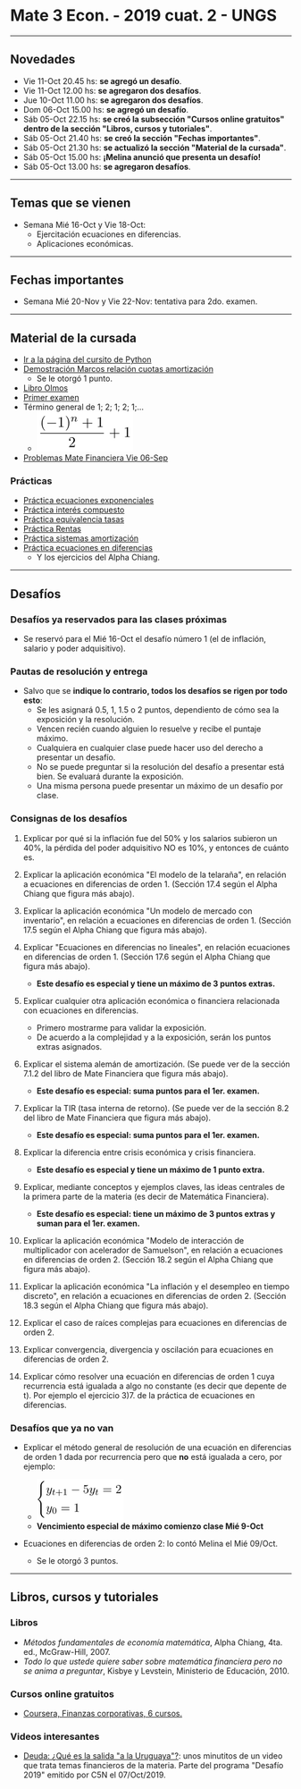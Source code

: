 # Mate 3 Econ. - 2019 cuat. 2 - UNGS

---

## Novedades
- Vie 11-Oct 20.45 hs: **se agregó un desafío**.
- Vie 11-Oct 12.00 hs: **se agregaron dos desafíos**.
- Jue 10-Oct 11.00 hs: **se agregaron dos desafíos**.
- Dom 06-Oct 15.00 hs: **se agregó un desafío**.
- Sáb 05-Oct 22.15 hs: **se creó la subsección "Cursos online gratuitos" dentro de la sección "Libros, cursos y tutoriales"**.
- Sáb 05-Oct 21.40 hs: **se creó la sección "Fechas importantes"**.
- Sáb 05-Oct 21.30 hs: **se actualizó la sección "Material de la cursada"**.
- Sáb 05-Oct 15.00 hs: **¡Melina anunció que presenta un desafío!**
- Sáb 05-Oct 13.00 hs: **se agregaron desafíos**.

---

## Temas que se vienen
- Semana Mié 16-Oct y Vie 18-Oct:
	* Ejercitación ecuaciones en diferencias.
	* Aplicaciones económicas.

---

## Fechas importantes
- Semana Mié 20-Nov y Vie 22-Nov: tentativa para 2do. examen.

---

## Material de la cursada
- [Ir a la página del cursito de Python](https://sebasped.github.io/python-mate3-2019c2/)
- [Demostración Marcos relación cuotas amortización](https://github.com/sebasped/ME3-2019c2/blob/master/demostracionMarcos_relacion_capAmort_y_capitalizacion.jpeg)
	* Se le otorgó 1 punto.
- [Libro Olmos](http://www.mpeargentina.com.ar/wp-content/uploads/2016/03/Deuda-Externa-Alejandro-Olmos.pdf)
- [Primer examen](https://github.com/sebasped/ME3-2019c2/blob/master/primerExamen.pdf)
- Término general de 1; 2; 1; 2; 1;...
	* ![](https://raw.githubusercontent.com/sebasped/ME3-2019c2/master/ejSucesiones.png)
- [Problemas Mate Financiera Vie 06-Sep](https://github.com/sebasped/ME3-2019c2/blob/master/problemasVie06sep2019.pdf)

### Prácticas
- [Práctica ecuaciones exponenciales](https://github.com/sebasped/ME3-2019c2/blob/master/practicaExponenciales.pdf)
- [Práctica interés compuesto](https://github.com/sebasped/ME3-2019c2/blob/master/practicaInteresCompuesto.pdf)
- [Práctica equivalencia tasas](https://github.com/sebasped/ME3-2019c2/blob/master/practicaEquivalenciaTasas.pdf)
- [Práctica Rentas](https://github.com/sebasped/ME3-2019c2/blob/master/practicaRentas.pdf)
- [Práctica sistemas amortización](https://github.com/sebasped/ME3-2019c2/blob/master/practicaSistemasAmortizacion.pdf)
- [Práctica ecuaciones en diferencias](https://github.com/sebasped/ME3-2019c2/blob/master/practicaEcuacionesDiferencias.pdf)
	* Y los ejercicios del Alpha Chiang.


---

## Desafíos
### Desafíos ya reservados para las clases próximas
- Se reservó para el Mié 16-Oct el desafío número 1 (el de inflación, salario y poder adquisitivo).

### Pautas de resolución y entrega
- Salvo que se **indique lo contrario, todos los desafíos se rigen por todo esto**:
	* Se les asignará 0.5, 1, 1.5 o 2 puntos, dependiento de cómo sea la exposición y la resolución.
	* Vencen recién cuando alguien lo resuelve y recibe el puntaje máximo.
	* Cualquiera en cualquier clase puede hacer uso del derecho a presentar un desafío.
	* No se puede preguntar si la resolución del desafío a presentar está bien. Se evaluará durante la exposición.
	* Una misma persona puede presentar un máximo de un desafío por clase.

### Consignas de los desafíos
1. Explicar por qué si la inflación fue del 50% y los salarios subieron un 40%, la pérdida del poder adquisitivo NO es 10%, y entonces de cuánto es.

1. Explicar la aplicación económica "El modelo de la telaraña", en relación a ecuaciones en diferencias de orden 1. (Sección 17.4 según el Alpha Chiang que figura más abajo).

1. Explicar la aplicación económica "Un modelo de mercado con inventario", en relación a ecuaciones en diferencias de orden 1. (Sección 17.5 según el Alpha Chiang que figura más abajo).

1. Explicar "Ecuaciones en diferencias no lineales", en relación ecuaciones en diferencias de orden 1. (Sección 17.6 según el Alpha Chiang que figura más abajo).
	- **Este desafío es especial y tiene un máximo de 3 puntos extras.**

1. Explicar cualquier otra aplicación económica o financiera relacionada con ecuaciones en diferencias.
	- Primero mostrarme para validar la exposición.
	- De acuerdo a la complejidad y a la exposición, serán los puntos extras asignados.

1. Explicar el sistema alemán de amortización. (Se puede ver de la sección 7.1.2 del libro de Mate Financiera que figura más abajo).
	- **Este desafío es especial: suma puntos para el 1er. examen.**

1. Explicar la TIR (tasa interna de retorno). (Se puede ver de la sección 8.2 del libro de Mate Financiera que figura más abajo).
	- **Este desafío es especial: suma puntos para el 1er. examen.**

1. Explicar la diferencia entre crisis económica y crisis financiera.
	- **Este desafío es especial y tiene un máximo de 1 punto extra.**

1. Explicar, mediante conceptos y ejemplos claves, las ideas centrales de la primera parte de la materia (es decir de Matemática Financiera).
	- **Este desafío es especial: tiene un máximo de 3 puntos extras y suman para el 1er. examen.**

1. Explicar la aplicación económica "Modelo de interacción de multiplicador con acelerador de Samuelson", en relación a ecuaciones en diferencias de orden 2. (Sección 18.2 según el Alpha Chiang que figura más abajo).

1. Explicar la aplicación económica "La inflación y el desempleo en tiempo discreto", en relación a ecuaciones en diferencias de orden 2. (Sección 18.3 según el Alpha Chiang que figura más abajo).

1. Explicar el caso de raíces complejas para ecuaciones en diferencias de orden 2.

1. Explicar convergencia, divergencia y oscilación para ecuaciones en diferencias de orden 2.

1. Explicar cómo resolver una ecuación en diferencias de orden 1 cuya recurrencia está igualada a algo no constante (es decir que depente de t). Por ejemplo el ejercicio 3)7. de la práctica de ecuaciones en diferencias. 


### Desafíos que ya no van
- Explicar el método general de resolución de una ecuación en diferencias de orden 1 dada por recurrencia pero que **no** está igualada a cero, por ejemplo:
	- ![](https://raw.githubusercontent.com/sebasped/ME3-2019c2/master/ecdif1.png)
	- **Vencimiento especial de máximo comienzo clase Mié 9-Oct**

- Ecuaciones en diferencias de orden 2: lo contó Melina el Mié 09/Oct.
	* Se le otorgó 3 puntos.

---

## Libros, cursos y tutoriales
### Libros
- _Métodos fundamentales de economía matemática_, Alpha Chiang, 4ta. ed., McGraw-Hill, 2007.
- _Todo lo que ustede quiere saber sobre matemática financiera pero no se anima a preguntar_, Kisbye y Levstein, Ministerio de Educación, 2010.

### Cursos online gratuitos
- [Coursera, Finanzas corporativas, 6 cursos.](https://www.coursera.org/specializations/finanzascorporativas/)

### Videos interesantes
- [Deuda: ¿Qué es la salida "a la Uruguaya"?](https://www.youtube.com/watch?v=hQsiA4hpMOE): unos minutitos de un video que trata temas financieros de la materia. Parte del programa "Desafío 2019" emitido por C5N el 07/Oct/2019.
